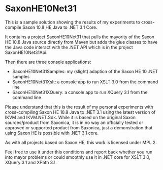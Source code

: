 # SaxonHE10Net31

This is a sample solution showing the results of my experiments to cross-compile Saxon 10.8 HE Java to .NET 3.1 Core.

It contains a project SaxonHE10Net31 that pulls the mayority of the Saxon HE 10.8 Java source directly from Maven but adds the glue classes
to have the Java code interact with the .NET API which is in the project SaxonHE10Net31Api.

Then there are three console applications:

- SaxonHE10Net31Samples: my (slight) adaption of the Saxon HE 10 .NET samples
- SaxonHE10Net31Xslt: a console app to run XSLT 3.0 from the command line
- SaxonHE10Net31XQuery: a console app to run XQuery 3.1 from the command line

Please understand that this is the result of my personal experiments with cross-compiling Saxon HE 10.8 Java to .NET 3.1 using the latest version of IKVM and IKVM.NET.Sdk.
While it is based on the original Saxon sources/product from Saxonica, it is in no way an officially tested or approved or supported product from Saxonica, just a demonstration
that using Saxon HE is possible with .NET 3.1 core.

As with all projects based on Saxon HE, this work is licensed under MPL 2.

Feel free to use it under this conditions and report back whether you run into mayor problems or could smoothly use it in .NET core for XSLT 3.0, XQuery 3.1 and XPath 3.1.